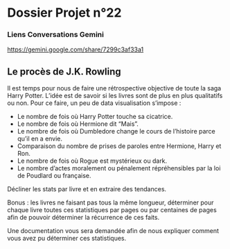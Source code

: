 ﻿# Dossier Projet n°22

### Liens Conversations Gemini

https://gemini.google.com/share/7299c3af33a1

## Le procès de J.K. Rowling

Il est temps pour nous de faire une rétrospective objective de toute la saga Harry Potter.
L’idée est de savoir si les livres sont de plus en plus qualitatifs ou non.
Pour ce faire, un peu de data visualisation s’impose :

- Le nombre de fois où Harry Potter touche sa cicatrice.
- Le nombre de fois où Hermione dit “Mais”.
- Le nombre de fois où Dumbledore change le cours de l’histoire parce qu’il en a envie.
- Comparaison du nombre de prises de paroles entre Hermione, Harry et Ron.
- Le nombre de fois où Rogue est mystérieux ou dark.
- Le nombre d’actes moralement ou pénalement répréhensibles par la loi de Poudlard ou française.

Décliner les stats par livre et en extraire des tendances.

Bonus : les livres ne faisant pas tous la même longueur, déterminer pour chaque livre toutes ces statistiques par pages ou par centaines de pages afin de pouvoir déterminer la récurrence de ces faits.

Une documentation vous sera demandée afin de nous expliquer comment vous avez pu déterminer ces statistiques.